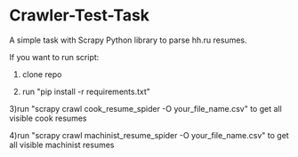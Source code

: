 # Crawler-Test-Task
A simple task with Scrapy Python library to parse hh.ru resumes.


If you want to run script:

1) clone repo

2) run "pip install -r requirements.txt"

3)run "scrapy crawl cook_resume_spider -O your_file_name.csv" to get all visible cook resumes

4)run "scrapy crawl machinist_resume_spider -O your_file_name.csv" to get all visible machinist resumes
